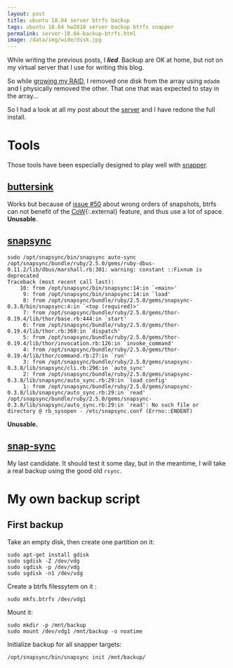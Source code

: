 ```yaml
---
layout: post
title: ubuntu 18.04 server btrfs backup
tags: ubuntu 18.04 hw2018 server backup btrfs snapper
permalink: server-18.04-backup-btrfs.html
image: /data/img/wide/disk.jpg
---
```


While writing the previous posts, I ***lied***. Backup are OK at home, but not
on my virtual server that I use for writing this blog.

So while [growing my RAID](/server-18.04-growing-raid-lvm.html), I removed one
disk from the array using `mdadm` and I physically removed the other. That one
that was expected to stay in the array...

So I had a look at all my post about the [server](/tag/server.html) and I have
redone the full install.

# Tools
Those tools have been especially designed to play well with [snapper](/tag/snapper.html).

## [buttersink](https://github.com/AmesCornish/buttersink)
Works but because of [issue #50](https://github.com/AmesCornish/buttersink/issues/50)
about wrong orders of snapshots, btrfs can not benefit of the [CoW](https://en.wikipedia.org/wiki/Copy-on-write){:.external}
feature, and thus use a lot of space. **Unusable**.

## [snapsync](https://github.com/doudou/snapsync)
```console
sudo /opt/snapsync/bin/snapsync auto-sync
/opt/snapsync/bundle/ruby/2.5.0/gems/ruby-dbus-0.11.2/lib/dbus/marshall.rb:301: warning: constant ::Fixnum is deprecated
Traceback (most recent call last):
	10: from /opt/snapsync/bin/snapsync:14:in `<main>'
	 9: from /opt/snapsync/bin/snapsync:14:in `load'
	 8: from /opt/snapsync/bundle/ruby/2.5.0/gems/snapsync-0.3.8/bin/snapsync:4:in `<top (required)>'
	 7: from /opt/snapsync/bundle/ruby/2.5.0/gems/thor-0.19.4/lib/thor/base.rb:444:in `start'
	 6: from /opt/snapsync/bundle/ruby/2.5.0/gems/thor-0.19.4/lib/thor.rb:369:in `dispatch'
	 5: from /opt/snapsync/bundle/ruby/2.5.0/gems/thor-0.19.4/lib/thor/invocation.rb:126:in `invoke_command'
	 4: from /opt/snapsync/bundle/ruby/2.5.0/gems/thor-0.19.4/lib/thor/command.rb:27:in `run'
	 3: from /opt/snapsync/bundle/ruby/2.5.0/gems/snapsync-0.3.8/lib/snapsync/cli.rb:296:in `auto_sync'
	 2: from /opt/snapsync/bundle/ruby/2.5.0/gems/snapsync-0.3.8/lib/snapsync/auto_sync.rb:29:in `load_config'
	 1: from /opt/snapsync/bundle/ruby/2.5.0/gems/snapsync-0.3.8/lib/snapsync/auto_sync.rb:29:in `read'
/opt/snapsync/bundle/ruby/2.5.0/gems/snapsync-0.3.8/lib/snapsync/auto_sync.rb:29:in `read': No such file or directory @ rb_sysopen - /etc/snapsync.conf (Errno::ENOENT)
```
**Unusable.**

## [snap-sync](https://github.com/wesbarnett/snap-sync)
My last candidate. It should test it some day, but in the meantime, I will take
a real backup using the good old `rsync`.

# My own backup script

## First backup
Take an empty disk, then create one partition on it:
```console
sudo apt-get install gdisk
sudo sgdisk -Z /dev/vdg
sudo sgdisk -p /dev/vdg
sudo sgdisk -n1 /dev/vdg
```
Create a btrfs filessytem on it : 
```console
sudo mkfs.btrfs /dev/vdg1
```

Mount it:
```console
sudo mkdir -p /mnt/backup
sudo mount /dev/vdg1 /mnt/backup -o noatime
```

Initialize backup for all snapper targets:

```console
/opt/snapsync/bin/snapsync init /mnt/backup/
```
